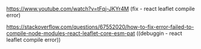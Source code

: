 https://www.youtube.com/watch?v=tFqj-JKYr4M (fix - react leaflet compile error)

https://stackoverflow.com/questions/67552020/how-to-fix-error-failed-to-compile-node-modules-react-leaflet-core-esm-pat ((debuggin - react leaflet compile error))